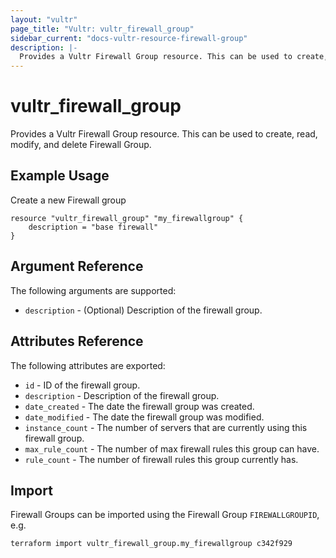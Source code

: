 ```yaml
---
layout: "vultr"
page_title: "Vultr: vultr_firewall_group"
sidebar_current: "docs-vultr-resource-firewall-group"
description: |-
  Provides a Vultr Firewall Group resource. This can be used to create, read, modify, and delete Firewall Group.
---
```


# vultr_firewall_group

Provides a Vultr Firewall Group resource. This can be used to create, read, modify, and delete Firewall Group.

## Example Usage

Create a new Firewall group

```hcl
resource "vultr_firewall_group" "my_firewallgroup" {
	description = "base firewall"
}
```

## Argument Reference

The following arguments are supported:

* `description` - (Optional) Description of the firewall group.

## Attributes Reference

The following attributes are exported:

* `id` - ID of the firewall group.
* `description` - Description of the firewall group.
* `date_created` - The date the firewall group was created.
* `date_modified` - The date the firewall group was modified.
* `instance_count` - The number of servers that are currently using this firewall group.
* `max_rule_count` - The number of max firewall rules this group can have.
* `rule_count` - The number of firewall rules this group currently has.

## Import

Firewall Groups can be imported using the Firewall Group `FIREWALLGROUPID`, e.g.

```
terraform import vultr_firewall_group.my_firewallgroup c342f929
```